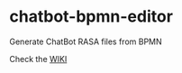 # chatbot-bpmn-editor
Generate ChatBot RASA files from BPMN

Check the [WIKI](https://github.com/jvitor83/chatbot-bpmn-editor/wiki)
